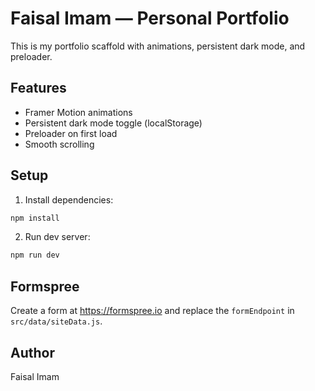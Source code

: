 # Faisal Imam — Personal Portfolio

This is my portfolio scaffold with animations, persistent dark mode, and preloader.

## Features
- Framer Motion animations
- Persistent dark mode toggle (localStorage)
- Preloader on first load
- Smooth scrolling

## Setup
1. Install dependencies:

```bash
npm install
```

2. Run dev server:

```bash
npm run dev
```

## Formspree
Create a form at https://formspree.io and replace the `formEndpoint` in `src/data/siteData.js`.

## Author
Faisal Imam
